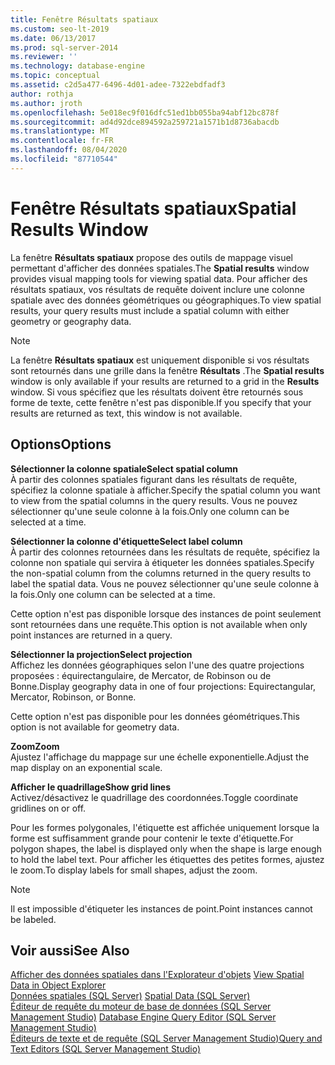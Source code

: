 ```yaml
---
title: Fenêtre Résultats spatiaux
ms.custom: seo-lt-2019
ms.date: 06/13/2017
ms.prod: sql-server-2014
ms.reviewer: ''
ms.technology: database-engine
ms.topic: conceptual
ms.assetid: c2d5a477-6496-4d01-adee-7322ebdfadf3
author: rothja
ms.author: jroth
ms.openlocfilehash: 5e018ec9f016dfc51ed1bb055ba94abf12bc878f
ms.sourcegitcommit: ad4d92dce894592a259721a1571b1d8736abacdb
ms.translationtype: MT
ms.contentlocale: fr-FR
ms.lasthandoff: 08/04/2020
ms.locfileid: "87710544"
---
```

# <a name="spatial-results-window"></a><span data-ttu-id="84153-102">Fenêtre Résultats spatiaux</span><span class="sxs-lookup"><span data-stu-id="84153-102">Spatial Results Window</span></span>
  <span data-ttu-id="84153-103">La fenêtre **Résultats spatiaux** propose des outils de mappage visuel permettant d'afficher des données spatiales.</span><span class="sxs-lookup"><span data-stu-id="84153-103">The **Spatial results** window provides visual mapping tools for viewing spatial data.</span></span> <span data-ttu-id="84153-104">Pour afficher des résultats spatiaux, vos résultats de requête doivent inclure une colonne spatiale avec des données géométriques ou géographiques.</span><span class="sxs-lookup"><span data-stu-id="84153-104">To view spatial results, your query results must include a spatial column with either geometry or geography data.</span></span>  
  
> [!NOTE]  
>  <span data-ttu-id="84153-105">La fenêtre **Résultats spatiaux** est uniquement disponible si vos résultats sont retournés dans une grille dans la fenêtre **Résultats** .</span><span class="sxs-lookup"><span data-stu-id="84153-105">The **Spatial results** window is only available if your results are returned to a grid in the **Results** window.</span></span> <span data-ttu-id="84153-106">Si vous spécifiez que les résultats doivent être retournés sous forme de texte, cette fenêtre n'est pas disponible.</span><span class="sxs-lookup"><span data-stu-id="84153-106">If you specify that your results are returned as text, this window is not available.</span></span>  
  
## <a name="options"></a><span data-ttu-id="84153-107">Options</span><span class="sxs-lookup"><span data-stu-id="84153-107">Options</span></span>  
 <span data-ttu-id="84153-108">**Sélectionner la colonne spatiale**</span><span class="sxs-lookup"><span data-stu-id="84153-108">**Select spatial column**</span></span>  
 <span data-ttu-id="84153-109">À partir des colonnes spatiales figurant dans les résultats de requête, spécifiez la colonne spatiale à afficher.</span><span class="sxs-lookup"><span data-stu-id="84153-109">Specify the spatial column you want to view from the spatial columns in the query results.</span></span> <span data-ttu-id="84153-110">Vous ne pouvez sélectionner qu'une seule colonne à la fois.</span><span class="sxs-lookup"><span data-stu-id="84153-110">Only one column can be selected at a time.</span></span>  
  
 <span data-ttu-id="84153-111">**Sélectionner la colonne d'étiquette**</span><span class="sxs-lookup"><span data-stu-id="84153-111">**Select label column**</span></span>  
 <span data-ttu-id="84153-112">À partir des colonnes retournées dans les résultats de requête, spécifiez la colonne non spatiale qui servira à étiqueter les données spatiales.</span><span class="sxs-lookup"><span data-stu-id="84153-112">Specify the non-spatial column from the columns returned in the query results to label the spatial data.</span></span> <span data-ttu-id="84153-113">Vous ne pouvez sélectionner qu'une seule colonne à la fois.</span><span class="sxs-lookup"><span data-stu-id="84153-113">Only one column can be selected at a time.</span></span>  
  
 <span data-ttu-id="84153-114">Cette option n'est pas disponible lorsque des instances de point seulement sont retournées dans une requête.</span><span class="sxs-lookup"><span data-stu-id="84153-114">This option is not available when only point instances are returned in a query.</span></span>  
  
 <span data-ttu-id="84153-115">**Sélectionner la projection**</span><span class="sxs-lookup"><span data-stu-id="84153-115">**Select projection**</span></span>  
 <span data-ttu-id="84153-116">Affichez les données géographiques selon l'une des quatre projections proposées : équirectangulaire, de Mercator, de Robinson ou de Bonne.</span><span class="sxs-lookup"><span data-stu-id="84153-116">Display geography data in one of four projections: Equirectangular, Mercator, Robinson, or Bonne.</span></span>  
  
 <span data-ttu-id="84153-117">Cette option n'est pas disponible pour les données géométriques.</span><span class="sxs-lookup"><span data-stu-id="84153-117">This option is not available for geometry data.</span></span>  
  
 <span data-ttu-id="84153-118">**Zoom**</span><span class="sxs-lookup"><span data-stu-id="84153-118">**Zoom**</span></span>  
 <span data-ttu-id="84153-119">Ajustez l'affichage du mappage sur une échelle exponentielle.</span><span class="sxs-lookup"><span data-stu-id="84153-119">Adjust the map display on an exponential scale.</span></span>  
  
 <span data-ttu-id="84153-120">**Afficher le quadrillage**</span><span class="sxs-lookup"><span data-stu-id="84153-120">**Show grid lines**</span></span>  
 <span data-ttu-id="84153-121">Activez/désactivez le quadrillage des coordonnées.</span><span class="sxs-lookup"><span data-stu-id="84153-121">Toggle coordinate gridlines on or off.</span></span>  
  
 <span data-ttu-id="84153-122">Pour les formes polygonales, l'étiquette est affichée uniquement lorsque la forme est suffisamment grande pour contenir le texte d'étiquette.</span><span class="sxs-lookup"><span data-stu-id="84153-122">For polygon shapes, the label is displayed only when the shape is large enough to hold the label text.</span></span> <span data-ttu-id="84153-123">Pour afficher les étiquettes des petites formes, ajustez le zoom.</span><span class="sxs-lookup"><span data-stu-id="84153-123">To display labels for small shapes, adjust the zoom.</span></span>  
  
> [!NOTE]  
>  <span data-ttu-id="84153-124">Il est impossible d'étiqueter les instances de point.</span><span class="sxs-lookup"><span data-stu-id="84153-124">Point instances cannot be labeled.</span></span>  
  
## <a name="see-also"></a><span data-ttu-id="84153-125">Voir aussi</span><span class="sxs-lookup"><span data-stu-id="84153-125">See Also</span></span>  
 <span data-ttu-id="84153-126">[Afficher des données spatiales dans l'Explorateur d'objets](view-spatial-data-in-object-explorer.md) </span><span class="sxs-lookup"><span data-stu-id="84153-126">[View Spatial Data in Object Explorer](view-spatial-data-in-object-explorer.md) </span></span>  
 <span data-ttu-id="84153-127">[Données spatiales &#40;SQL Server&#41;](../spatial/spatial-data-sql-server.md) </span><span class="sxs-lookup"><span data-stu-id="84153-127">[Spatial Data &#40;SQL Server&#41;](../spatial/spatial-data-sql-server.md) </span></span>  
 <span data-ttu-id="84153-128">[Éditeur de requête du moteur de base de données &#40;SQL Server Management Studio&#41;](database-engine-query-editor-sql-server-management-studio.md) </span><span class="sxs-lookup"><span data-stu-id="84153-128">[Database Engine Query Editor &#40;SQL Server Management Studio&#41;](database-engine-query-editor-sql-server-management-studio.md) </span></span>  
 [<span data-ttu-id="84153-129">Éditeurs de texte et de requête &#40;SQL Server Management Studio&#41;</span><span class="sxs-lookup"><span data-stu-id="84153-129">Query and Text Editors &#40;SQL Server Management Studio&#41;</span></span>](query-and-text-editors-sql-server-management-studio.md)  
  
  
